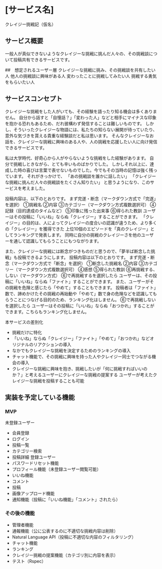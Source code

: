 # [サービス名]
クレイジー挑戦記（仮名）

## サービス概要
一般人が真似できないようなクレイジーな挑戦に挑んだ人々の、その挑戦談について投稿共有できるサービスです。

##　想定されるユーザー層
クレイジーな挑戦に挑み、その挑戦談を共有したい人
他人の挑戦談に興味がある人
変わったことに挑戦してみたい人
挑戦する勇気をもらいたい人

## サービスコンセプト
クレイジーな挑戦をした人がいても、その経験を語ったり知る機会は多くありません。
自分から話すと「自慢話？」「変わった人」などと相手にマイナスな印象を抱かる恐れもあるため、だれ彼構わず発信することは難しいものです。
しかし、そういったクレイジーな物語には、私たちの知らない展開が待っていたり、意外な気づきを貰える貴重な経験談だと私は思います。
そんなクレイジーなお話を、クレイジーな挑戦に興味のある人や、人の挑戦を応援したい人に向け発信できるサービスです。

私は大学時代、好奇心から人がやらないような挑戦をした経験があります。
自分で挑戦しときながら、とても辛いものばかりでした。
しかしそれ以上に、達成した時の喜びは言葉で表せないものでした。今でもその当時の記憶は強く残っています。
それがきっかけで、
「あの挑戦談を誰かに話したい」
「クレイジーな挑戦に挑んだ人々の挑戦談をたくさん知りたい」
と思うようになり、このサービスを考えました。

投稿内容は、以下のとおりです。
  まず完遂・断念（マークダウン方式で「完遂」を選択）
  ①挑戦名
  ②内容
  ③カテゴリー（マークダウン方式複数選択可）
  ④記録（目的達成のタイムなど）
  ⑤印象に残った出来事
  ⑥得られた教訓
ユーザーはその投稿に「いいね」ならぬ「クレイジー」することができます。
「クレイジー」の目的は、人によってクレイジーの度合いの認識が違うため、より多くの「クレイジー」を獲得できた
上位10個のエピソードを「真のクレイジー」としてランキングで発表します。
同時に自分の挑戦のクレイジーさを他のユーザーを通して認識してもらうことにもつながります。

また、クレイジーな挑戦には断念がつきものだと思うので、「夢半ば断念した挑戦」も投稿できるようにします。
投稿内容は以下のとおりです。
  まず完遂・断念（マークダウン方式で「断念」を選択）
  ①断念した挑戦名
  ②内容
  ③カテゴリー（マークダウン方式複数選択可）
  ④感想
  ⑤得られた教訓
  ⑥再挑戦する、しない（マークダウン方式）
⑥で再挑戦するを選択したら
ユーザーは、その投稿に「いいね」ならぬ「ファイト」することができます。
また、ユーザーがその挑戦を危険と感じたら「やめて」することもできます。
投稿者は「ファイト」数で、諦めかけたその挑戦の再始動や「やめて」数で身の危険などを認識してもらうことにつなげる目的のため、ランキング化はしません。
⑥で再挑戦しないを選択したら
ユーザーはその投稿に「いいね」ならぬ「おつかれ」することができます。こちらもランキング化しません。

本サービスの差別化
* 挑戦だけに特化
* 「いいね」ならぬ「クレイジー」「ファイト」「やめて」「おつかれ」などオリジナルのリアクションの導入
* なかでもクレイジーな挑戦を決定するためのランキングの導入
* チャット機能で、その挑戦に興味を持った人やクレイジー同士でつながる機会の導入
* クレイジーな挑戦に興味を抱き、挑戦したいが「何に挑戦すればいいのか？」と考えるユーザーにクレイジーな挑戦の提案する
  ユーザーが考えたクレイジーな挑戦を投稿することも可能

## 実装を予定している機能
### MVP
未登録ユーザー
* 会員登録
* ログイン
* 投稿一覧
* カテゴリー検索
* 投稿詳細
登録ユーザー
* パスワードリセット機能
* プロフィール機能（未登録ユーザー閲覧可能）
* いいね機能
* コメント
* 投稿
* 画像アップロード機能
* 通知機能（投稿に「いいね機能」「コメント」されたら）

### その後の機能
* 管理者機能
* 通報機能（公に公表するのに不適切な挑戦内容は削除）
* Natural Language API（投稿に不適切な内容のフィルタリング）
* チャット機能
* ランキング
* クレイジー挑戦の提案機能（カテゴリ別に内容を表示）
* テスト（Rspec）